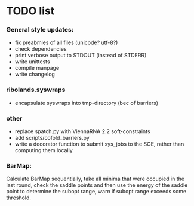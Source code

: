 # TODO list

### General style updates:
  - fix preabmles of all files (unicode? utf-8?)
  - check dependencies
  - print verbose output to STDOUT (instead of STDERR)
  - write unittests
  - compile manpage
  - write changelog

### ribolands.syswraps
  - encapsulate syswraps into tmp-directory (bec of barriers)

### other
  - replace spatch.py with ViennaRNA 2.2 soft-constraints
  - add scripts/cofold_barriers.py
  - write a decorator function to submit sys_jobs to the SGE, 
      rather than computing them locally

### BarMap:
Calculate BarMap sequentially, take all minima that were occupied in the last
round, check the saddle points and then use the energy of the saddle point to
determine the subopt range, warn if subopt range exceeds some threshold.



